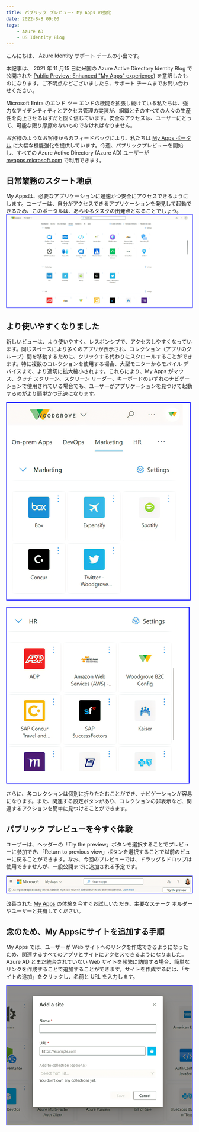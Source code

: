 ```yaml
---
title: パブリック プレビュー- My Apps の強化
date: 2022-8-8 09:00
tags:
    - Azure AD
    - US Identity Blog
---
```



こんにちは、 Azure Identity サポート チームの小出です。

本記事は、 2021 年 11 月15 日に米国の Azure Active Directory Identity Blog で公開された [Public Preview: Enhanced "My Apps" experience](https://techcommunity.microsoft.com/t5/microsoft-entra-azure-ad-blog/public-preview-enhanced-quot-my-apps-quot-experience/ba-p/3118022)) を意訳したものになります。ご不明点などございましたら、サポート チームまでお問い合わせください。



Microsoft Entra のエンド ツー エンドの機能を拡張し続けている私たちは、強力なアイデンティティとアクセス管理の実装が、組織とそのすべての人々の生産性を向上させるはずだと固く信じています。安全なアクセスは、ユーザーにとって、可能な限り摩擦のないものでなければなりません。

お客様のようなお客様からのフィードバックにより、私たちは [My Apps ポータル](https://myapps.microsoft.com/) に大幅な機能強化を提供しています。今週、パブリックプレビューを開始し、すべての Azure Active Directory (Azure AD) ユーザーが [myapps.microsoft.com](https://myapps.microsoft.com/) で利用できます。

 
## 日常業務のスタート地点
My Appsは、必要なアプリケーションに迅速かつ安全にアクセスできるようにします。ユーザーは、自分がアクセスできるアプリケーションを発見して起動できるため、このポータルは、あらゆるタスクの出発点となることでしょう。 
![](./publicpreview-myapps/publicpreview-myapps1.png)

## より使いやすくなりました 
新しいビューは、より使いやすく、レスポンシブで、アクセスしやすくなっています。同じスペースにより多くのアプリが表示され、コレクション（アプリのグループ）間を移動するために、クリックする代わりにスクロールすることができます。特に複数のコレクションを使用する場合、大型モニターからモバイル デバイスまで、より適切に拡大縮小されます。これらにより、My Apps がマウス、タッチ スクリーン、スクリーン リーダー、キーボードのいずれのナビゲーションで使用されている場合でも、ユーザーがアプリケーションを見つけて起動するのがより簡単かつ迅速になります。

![](./publicpreview-myapps/publicpreview-myapps2.png)

![](./publicpreview-myapps/publicpreview-myapps3.png)

さらに、各コレクションは個別に折りたたむことができ、ナビゲーションが容易になります。また、関連する設定ボタンがあり、コレクションの非表示など、関連するアクションを簡単に見つけることができます。


## パブリック プレビューを今すぐ体験 
ユーザーは、ヘッダーの「Try the preview」ボタンを選択することでプレビューに参加でき、「Return to previous view」ボタンを選択することで以前のビューに戻ることができます。なお、今回のプレビューでは、ドラッグ＆ドロップは使用できませんが、一般公開までに追加される予定です。


![](./publicpreview-myapps/publicpreview-myapps4.png)


改善された [My Apps](https://myapps.microsoft.com/) の体験を今すぐお試しいただき、主要なステーク ホルダーやユーザーと共有してください。


## 念のため、My Appsにサイトを追加する手順 
My Apps では、ユーザーが Web サイトへのリンクを作成できるようになったため、関連するすべてのアプリとサイトにアクセスできるようになりました。Azure AD とまだ統合されていない Web サイトを頻繁に訪問する場合、簡単なリンクを作成することで追加することができます。サイトを作成するには、「サイトの追加」をクリックし、名前と URL を入力します。

![](./publicpreview-myapps/publicpreview-myapps5.png)
